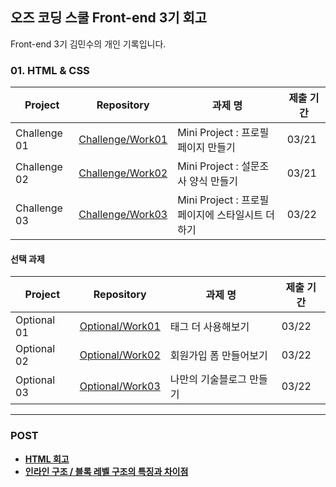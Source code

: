 ## 오즈 코딩 스쿨 Front-end 3기 회고
Front-end 3기 김민수의 개인 기록입니다.


### 01. HTML & CSS 
| Project | Repository | 과제 명 | 제출 기간 |
| --- | --- | --- | --- |
| Challenge 01 | [Challenge/Work01](https://github.com/yoyobar/OZ_CodingSchool/tree/main/01.%20HTML_CSS/Challenge/Work01) | Mini Project : 프로필 페이지 만들기 |03/21
| Challenge 02 | [Challenge/Work02](https://github.com/yoyobar/OZ_CodingSchool/tree/main/01.%20HTML_CSS/Challenge/Work02) | Mini Project : 설문조사 양식 만들기 | 03/21 |
| Challenge 03 | [Challenge/Work03](https://github.com/yoyobar/OZ_CodingSchool/tree/main/01.%20HTML_CSS/Challenge/Work03) | Mini Project : 프로필 페이지에 스타일시트 더하기 | 03/22 |

#### 선택 과제
| Project | Repository | 과제 명 | 제출 기간 |
| --- | --- | --- | --- |
| Optional 01 |[Optional/Work01](https://github.com/yoyobar/OZ_CodingSchool/blob/main/01.%20HTML_CSS/Optional/01-tag.html)|태그 더 사용해보기 |03/22|
| Optional 02 |[Optional/Work02](https://github.com/yoyobar/OZ_CodingSchool/blob/main/01.%20HTML_CSS/Optional/02-signup.html)|회원가입 폼 만들어보기 |03/22|
| Optional 03 |[Optional/Work03](https://plaid-plow-0e3.notion.site/Minsu-Kim-3d4cdf754f1e42cf8460dd12408a41a4?pvs=4)|나만의 기술블로그 만들기|03/22|

<hr>

### POST
- [**HTML 회고**](https://plaid-plow-0e3.notion.site/HTML-f9ecf5bf5d814bcbb75f2eaab728dc5a?pvs=4)
- [**인라인 구조 / 블록 레벨 구조의 특징과 차이점**](https://plaid-plow-0e3.notion.site/f2289703cfdb4b30b60c7551c47cb1ae?pvs=4)
